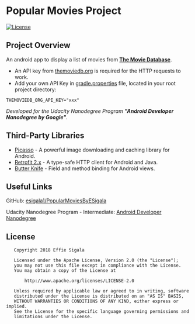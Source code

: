 # Popular Movies Project

[![License](https://img.shields.io/badge/License-Apache%202.0-blue.svg)](https://opensource.org/licenses/Apache-2.0)

## Project Overview
An android app to display a list of movies from **[The Movie Database](https://www.themoviedb.org)**.

* An API key from [themoviedb.org](https://developers.themoviedb.org/3/getting-started/introduction) is required for the HTTP requests to work.
* Add your own API Key in [gradle.properties](https://developer.android.com/studio/build/index.html#properties-files) file, located in your root project directory:

```
THEMOVIEDB_ORG_API_KEY="xxx"
```

_Developed for the Udacity Nanodegree Program **"Android Developer Nanodegree by Google"**._

## Third-Party Libraries

- [Picasso](http://square.github.io/picasso/) - A powerful image downloading and caching library for Android.
- [Retrofit 2.x](http://square.github.io/retrofit/) - A type-safe HTTP client for Android and Java.
- [Butter Knife](http://jakewharton.github.io/butterknife/) - Field and method binding for Android views.

## Useful Links

GitHub: [esigala1/PopularMoviesByESigala](https://github.com/esigala1/PopularMoviesByESigala)

Udacity Nanodegree Program - Intermediate: [Android Developer Nanodegree](https://www.udacity.com/course/android-developer-nanodegree-by-google--nd801)

## License
```
   Copyright 2018 Effie Sigala

   Licensed under the Apache License, Version 2.0 (the "License");
   you may not use this file except in compliance with the License.
   You may obtain a copy of the License at

       http://www.apache.org/licenses/LICENSE-2.0

   Unless required by applicable law or agreed to in writing, software
   distributed under the License is distributed on an "AS IS" BASIS,
   WITHOUT WARRANTIES OR CONDITIONS OF ANY KIND, either express or implied.
   See the License for the specific language governing permissions and
   limitations under the License.
```